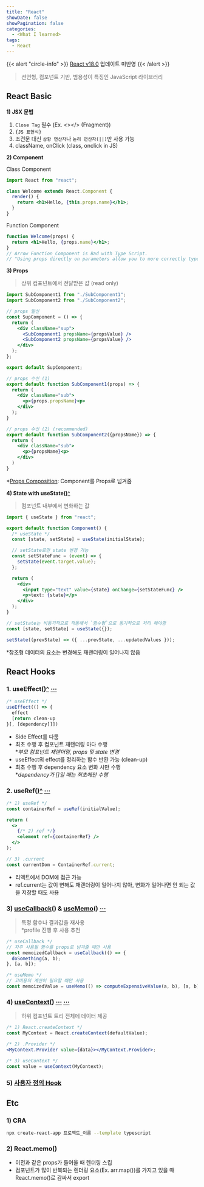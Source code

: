 ```yaml
---
title: "React"
showDate: false
showPagination: false
categories:
  - <What I learned>
tags:
  - React
---
```


{{< alert "circle-info" >}}
[React v18.0](/posts/studies/react/react-v18.0/) 업데이트 미반영
{{< /alert >}}

> 선언형, 컴포넌트 기반, 범용성이 특징인 JavaScript 라이브러리

## React Basic

**1\) JSX 문법**

1. `Close Tag` 필수 (Ex. <></> (Fragment))
2. `{JS 표현식}`
3. 조건문 대신 `삼항 연산자`나 `논리 연산자(||)`만 사용 가능
4. className, onClick (class, onclick in JS)

**2\) Component**

Class Component

```jsx
import React from "react";

class Welcome extends React.Component {
  render() {
    return <h1>Hello, {this.props.name}</h1>;
  }
}
```

Function Component

```jsx
function Welcome(props) {
  return <h1>Hello, {props.name}</h1>;
}
// Arrow Function Component is Bad with Type Script.
// "Using props directly on parameters allow you to more correctly type components and avoid false positives while also being more flexible."
```

**3\) Props**

> 상위 컴포넌트에서 전달받은 값 (read only)

```jsx
import SubComponent1 from "./SubComponent1";
import SubComponent2 from "./SubComponent2";

// props 발신
const SupComponent = () => {
  return (
    <div className="sup">
      <SubComponent1 propsName={propsValue} />
      <SubComponent2 propsName={propsValue} />
    </div>
  );
};

export default SupComponent;
```

```jsx
// props 수신 (1)
export default function SubComponent1(props) => {
  return (
    <div className="sub">
      <p>{props.propsName}<p>
    </div>
  );
}
```

```jsx
// props 수신 (2) (recommended)
export default function SubComponent2({propsName}) => {
  return (
    <div className="sub">
      <p>{propsName}<p>
    </div>
  )
}
```

\*[Props Composition](https://ko.reactjs.org/docs/context.html#before-you-use-context): Component를 Props로 넘겨줌

**4\) State with useState()**[^](https://ko.reactjs.org/docs/hooks-reference.html#usestate)

> 컴포넌트 내부에서 변화하는 값

```jsx
import { useState } from "react";

export default function Component() {
  /* useState */
  const [state, setState] = useState(initialState);

  // setState로만 state 변경 가능
  const setStateFunc = (event) => {
    setState(event.target.value);
  };

  return (
    <div>
      <input type="text" value={state} onChange={setStateFunc} />
      <p>text: {state}</p>
    </div>
  );
}
```

```jsx
// setState는 비동기적으로 작동해서 `함수형`으로 동기적으로 처리 해야함
const [state, setState] = useState({});

setState((prevState) => ({ ...prevState, ...updatedValues }));
```

\*참조형 데이터의 요소는 변경해도 재랜더링이 일어나지 않음

## React Hooks

### 1. useEffect()[^](https://ko.reactjs.org/docs/hooks-reference.html#useeffect) [⋯](/storage/wil/javascript/ex-react/#useeffect)

```jsx
/* useEffect */
useEffect(() => {
  effect
  [return clean-up
}[, [dependency]]])
```

- Side Effect를 다룸
- 최초 수행 후 컴포넌트 재랜더링 마다 수행  
  \*_부모 컴포넌트 재랜더링, props 및 state 변경_
- useEffect의 effect를 정리하는 함수 반환 가능 (clean-up)
- 최초 수행 후 dependency 요소 변화 시만 수행  
  \*_dependency가 []일 때는 최초에만 수행_

### 2. useRef()[^](https://ko.reactjs.org/docs/hooks-reference.html#useref) [⋯](https://github.com/YuchanJeong/_WIL/blob/master/JavaScript/ex/ex-React-UseRef.md)

```jsx
/* 1) useRef */
const containerRef = useRef(initialValue);

return (
  <>
    {/* 2) ref */}
    <element ref={containerRef} />
  </>
);

// 3) .current
const currentDom = ContainerRef.current;
```

- 리액트에서 DOM에 접근 가능
- ref.current는 값이 변해도 재랜더링이 일어나지 않아, 변화가 일어나면 안 되는 값을 저장할 때도 사용

### 3) [useCallback](https://ko.reactjs.org/docs/hooks-reference.html#usecallback)() & [useMemo](https://ko.reactjs.org/docs/hooks-reference.html#usememo)() [⋯](https://github.com/YuchanJeong/_WIL/blob/master/JavaScript/ex/ex-React-useCallbackMemo.md)

> 특정 함수나 결과값을 재사용  
> \*profile 진행 후 사용 추천

```jsx
/* useCallback */
// 자주 사용될 함수를 props로 넘겨줄 때만 사용
const memoizedCallback = useCallback(() => {
  doSomething(a, b);
}, [a, b]);

/* useMemo */
// 고비용의 계산이 필요할 때만 사용
const memoizedValue = useMemo(() => computeExpensiveValue(a, b), [a, b]);
```

### 4) [useContext](https://ko.reactjs.org/docs/hooks-reference.html#usecontext)() [⋯](https://github.com/YuchanJeong/_WIL/blob/master/JavaScript/ex/ex-React-useContext1.md) [⋯](https://github.com/YuchanJeong/_WIL/blob/master/JavaScript/ex/ex-React-useContext2.md)

> 하위 컴포넌트 트리 전체에 데이터 제공

```jsx
/* 1) React.createContext */
const MyContext = React.createContext(defaultValue);

/* 2) .Provider */
<MyContext.Provider value={data}></MyContext.Provider>;
```

```jsx
/* 3) useContext */
const value = useContext(MyContext);
```

### 5) [사용자 정의 Hook](https://ko.reactjs.org/docs/hooks-custom.html)

## Etc

### 1) CRA

```bash
npx create-react-app 프로젝트_이름 --template typescript
```

### 2) React.memo()

- 이전과 같은 props가 들어올 때 렌더링 스킵
- 컴포넌트가 많이 반복되는 렌더링 요소(Ex. arr.map())를 가지고 있을 때 React.memo()로 감싸서 export
